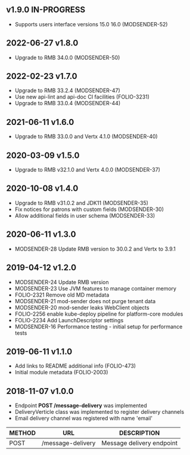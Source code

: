 ## v1.9.0 IN-PROGRESS

* Supports users interface versions 15.0 16.0 (MODSENDER-52)

## 2022-06-27 v1.8.0
* Upgrade to RMB 34.0.0 (MODSENDER-50)

## 2022-02-23 v1.7.0
 * Upgrade to RMB 33.2.4 (MODSENDER-47)
 * Use new api-lint and api-doc CI facilities (FOLIO-3231)  
 * Upgrade to RMB 33.0.4 (MODSENDER-44)

## 2021-06-11 v1.6.0
 * Upgrade to RMB 33.0.0 and Vertx 4.1.0 (MODSENDER-40)

## 2020-03-09 v1.5.0
* Upgrade to RMB v32.1.0 and Vertx 4.0.0 (MODSENDER-37)

## 2020-10-08 v1.4.0
 * Upgrade to RMB v31.0.2 and JDK11 (MODSENDER-35)
 * Fix notices for patrons with custom fields (MODSENDER-30)
 * Allow additional fields in user schema (MODSENDER-33)

## 2020-06-11 v1.3.0
 * MODSENDER-28 Update RMB version to 30.0.2 and Vertx to 3.9.1

## 2019-04-12 v1.2.0
 * MODSENDER-24 Update RMB version
 * MODSENDER-23 Use JVM features to manage container memory
 * FOLIO-2321 Remove old MD metadata 
 * MODSENDER-21 mod-sender does not purge tenant data
 * MODSENDER-20 mod-sender leaks WebClient objects
 * FOLIO-2256 enable kube-deploy pipeline for platform-core modules
 * FOLIO-2234 Add LaunchDescriptor settings
 * MODSENDER-16 Performance testing - initial setup for performance tests

## 2019-06-11 v1.1.0
 * Add links to README additional info (FOLIO-473)
 * Initial module metadata (FOLIO-2003)
 
## 2018-11-07 v1.0.0
 * Endpoint **POST /message-delivery** was implemented
 * DeliveryVerticle class was implemented to register delivery channels
 * Email delivery channel was registered with name 'email'
 
 | METHOD |  URL                          | DESCRIPTION                                                       |
 |--------|-------------------------------|-------------------------------------------------------------------|
 | POST   | /message-delivery             | Message delivery endpoint                                         |
